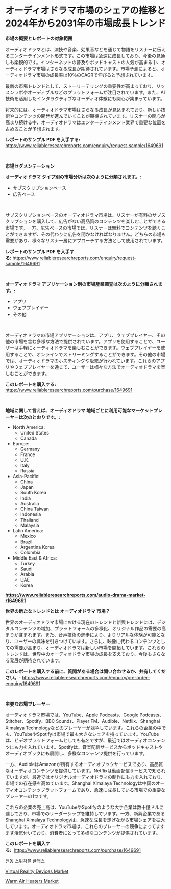 <p><h1>オーディオドラマ市場のシェアの推移と2024年から2031年の市場成長トレンド</h1></p><p><strong>市場の概要とレポートの対象範囲</strong></p>
<p><p>オーディオドラマとは、演技や音楽、効果音などを通じて物語をリスナーに伝えるエンターテインメント形式です。この市場は急速に成長しており、今後の見通しも楽観的です。インターネットの普及やポッドキャストの人気が高まる中、オーディオドラマ市場はさらなる成長が期待されています。市場予測によると、オーディオドラマ市場の成長率は10％のCAGRで伸びると予想されています。</p><p>最新の市場トレンドとして、ストーリーテリングの重要性が高まっており、リッスンラボやオーディブルなどのプラットフォームが注目されています。また、AI技術を活用したインタラクティブなオーディオ体験にも関心が集まっています。</p><p>将来的には、オーディオドラマ市場はさらなる成長が見込まれており、新しい技術やコンテンツの開発が進んでいくことが期待されています。リスナーの関心が高まり続ける中、オーディオドラマはエンターテインメント業界で重要な位置を占めることが予想されます。</p></p>
<p><strong>レポートのサンプル PDF を入手する:</strong> <a href="https://www.reliableresearchreports.com/enquiry/request-sample/1649691">https://www.reliableresearchreports.com/enquiry/request-sample/1649691</a></p>
<p>&nbsp;</p>
<p><strong>市場セグメンテーション</strong></p>
<p><strong>オーディオドラマ タイプ別の市場分析は次のように分類されます。:</strong></p>
<p><ul><li>サブスクリプションベース</li><li>広告ベース</li></ul></p>
<p>&nbsp;</p>
<p><p>サブスクリプションベースのオーディオドラマ市場は、リスナーが有料のサブスクリプションを購入して、広告がない高品質のコンテンツを楽しむことができる市場です。一方、広告ベースの市場では、リスナーは無料でコンテンツを聴くことができますが、その代わりに広告を聞かなければなりません。どちらの市場も需要があり、様々なリスナー層にアプローチする方法として使用されています。</p></p>
<p><strong>レポートのサンプル PDF を入手する:</strong>&nbsp;<a href="https://www.reliableresearchreports.com/enquiry/request-sample/1649691">https://www.reliableresearchreports.com/enquiry/request-sample/1649691</a></p>
<p>&nbsp;</p>
<p><strong> オーディオドラマ アプリケーション別の市場産業調査は次のように分類されます。:</strong></p>
<p><ul><li>アプリ</li><li>ウェブプレイヤー</li><li>その他</li></ul></p>
<p>&nbsp;</p>
<p><p>オーディオドラマの市場アプリケーションは、アプリ、ウェブプレイヤー、その他の市場を含む多様な方法で提供されています。アプリを使用することで、ユーザーは手軽にオーディオドラマを楽しむことができます。ウェブプレイヤーを使用することで、オンラインでストリーミングすることができます。その他の市場では、オーディオドラマのホスティングや販売が行われています。これらのアプリやウェブプレイヤーを通じて、ユーザーは様々な方法でオーディオドラマを楽しむことができます。</p></p>
<p><strong>このレポートを購入する:</strong>&nbsp; <a href="https://www.reliableresearchreports.com/purchase/1649691">https://www.reliableresearchreports.com/purchase/1649691</a></p>
<p>&nbsp;</p>
<p><strong>地域に関して言えば、オーディオドラマ 地域ごとに利用可能なマーケットプレーヤーは次のとおりです。:</strong></p>
<p><ul>
    <li>
        North America:
        <ul>
            <li>United States</li>
            <li>Canada</li>
        </ul>
    </li>
    <li>
        Europe:
        <ul>
            <li>Germany</li>
            <li>France</li>
            <li>U.K.</li>
            <li>Italy</li>
            <li>Russia</li>
        </ul>
    </li>
    <li>
        Asia-Pacific:
        <ul>
            <li>China</li>
            <li>Japan</li>
            <li>South Korea</li>
            <li>India</li>
            <li>Australia</li>
            <li>China Taiwan</li>
            <li>Indonesia</li>
            <li>Thailand</li>
            <li>Malaysia</li>
        </ul>
    </li>
    <li>
        Latin America:
        <ul>
            <li>Mexico</li>
            <li>Brazil</li>
            <li>Argentina Korea</li>
            <li>Colombia</li>
        </ul>
    </li>
    <li>
        Middle East & Africa:
        <ul>
            <li>Turkey</li>
            <li>Saudi</li>
            <li>Arabia</li>
            <li>UAE</li>
            <li>Korea</li>
        </ul>
    </li>
    </ul></p>
<p><strong><a href="https://www.reliableresearchreports.com/audio-drama-market-r1649691">https://www.reliableresearchreports.com/audio-drama-market-r1649691</a></strong>&nbsp;</p>
<p><strong>世界の新たなトレンドとは オーディオドラマ 市場？</strong></p>
<p><p>世界のオーディオドラマ市場における現在のトレンドと新興トレンドには、デジタルコンテンツの増加、プラットフォームの多様化、オリジナル作品の需要の高まりが含まれます。また、音声技術の進歩により、よりリアルな体験が可能となり、ユーザーの興味を引きつけています。さらに、映像に代わるコンテンツとしての需要が高まり、オーディオドラマは新しい市場を開拓しています。これらのトレンドは、世界中のオーディオドラマ市場の成長を支えており、今後もさらなる発展が期待されています。</p></p>
<p><strong>このレポートを購入する前に、質問がある場合は問い合わせるか、共有してください。</strong>- <a href="https://www.reliableresearchreports.com/enquiry/pre-order-enquiry/1649691">https://www.reliableresearchreports.com/enquiry/pre-order-enquiry/1649691</a></p>
<p>&nbsp;</p>
<p><strong>主要な市場プレーヤー</strong></p>
<p><p>オーディオドラマ市場では、YouTube、Apple Podcasts、Google Podcasts、Stitcher、Spotify、BBC Sounds、Player FM、Audible、Netflix、Shanghai Ximalaya Technologyなどのプレーヤーが競争しています。これらの企業の中でも、YouTubeやSpotifyは市場で最も大きなシェアを持っています。YouTubeは、ビデオプラットフォームとしても有名ですが、最近ではオーディオコンテンツにも力を入れています。Spotifyは、音楽配信サービスからポッドキャストやオーディオブックにも展開し、多様なコンテンツ提供を行っています。</p><p>一方、AudibleはAmazonが所有するオーディオブックサービスであり、高品質なオーディオコンテンツを提供しています。Netflixは動画配信サービスで知られていますが、最近ではオリジナルオーディオドラマの制作にも力を入れており、市場での存在感を高めています。Shanghai Ximalaya Technologyは中国のオーディオコンテンツプラットフォームであり、急速に成長している市場での重要なプレーヤーの1つです。</p><p>これらの企業の売上高は、YouTubeやSpotifyのような大手企業は数十億ドルに達しており、市場でのリーダーシップを維持しています。一方、新興企業であるShanghai Ximalaya Technologyは、急速な成長を遂げながら市場シェアを拡大しています。オーディオドラマ市場は、これらのプレーヤーの競争によってますます活気付いており、消費者にとって多様なコンテンツが提供されています。</p></p>
<p><strong>このレポートを購入する:</strong>&nbsp;&nbsp;<a href="https://www.reliableresearchreports.com/purchase/1649691">https://www.reliableresearchreports.com/purchase/1649691</a></p>
<p><p><a href="https://github.com/darrellockm3ytan895656/Market-Research-Report-List-1/blob/main/136485126297.md">전동 스위처블 글래스</a></p><p><a href="https://github.com/beatblasta/Market-Research-Report-List-2/blob/main/virtual-reality-devices-market.md">Virtual Reality Devices Market</a></p><p><a href="https://github.com/shotows/Market-Research-Report-List-2/blob/main/warm-air-heaters-market.md">Warm Air Heaters Market</a></p></p>